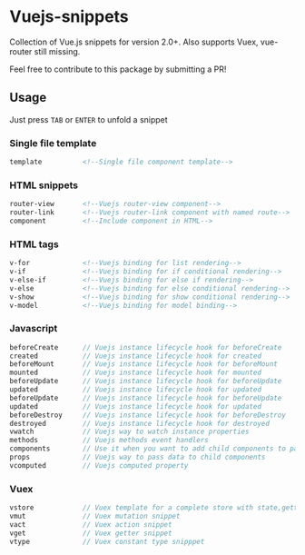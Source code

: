 # Vuejs-snippets
Collection of Vue.js snippets for version 2.0+.
Also supports Vuex, vue-router still missing.

Feel free to contribute to this package by submitting a PR!

## Usage

Just press `TAB` or `ENTER` to unfold a snippet

### Single file template
```html
template          <!--Single file component template-->
```

### HTML snippets
```html
router-view       <!--Vuejs router-view component-->
router-link       <!--Vuejs router-link component with named route-->
component         <!--Include component in HTML-->
```
### HTML tags
```html
v-for             <!--Vuejs binding for list rendering-->
v-if              <!--Vuejs binding for if conditional rendering-->
v-else-if         <!--Vuejs binding for else if rendering-->
v-else            <!--Vuejs binding for else conditional rendering-->
v-show            <!--Vuejs binding for show conditional rendering-->
v-model           <!--Vuejs binding for model binding-->
```

### Javascript
```javascript
beforeCreate      // Vuejs instance lifecycle hook for beforeCreate
created           // Vuejs instance lifecycle hook for created
beforeMount       // Vuejs instance lifecycle hook for beforeMount
mounted           // Vuejs instance lifecycle hook for mounted
beforeUpdate      // Vuejs instance lifecycle hook for beforeUpdate
updated           // Vuejs instance lifecycle hook for updated
beforeUpdate      // Vuejs instance lifecycle hook for beforeUpdate
updated           // Vuejs instance lifecycle hook for updated
beforeDestroy     // Vuejs instance lifecycle hook for beforeDestroy
destroyed         // Vuejs instance lifecycle hook for destroyed
vwatch            // Vuejs way to watch instance properties
methods           // Vuejs methods event handlers
components        // Use it when you want to add child components to parent component.
props             // Vuejs way to pass data to child components
vcomputed         // Vuejs computed property
```

### Vuex
```javascript
vstore            // Vuex template for a complete store with state,getters,actions and mutations
vmut              // Vuex mutation snippet
vact              // Vuex action snippet
vget              // Vuex getter snippet
vtype             // Vuex constant type snipppet
```
